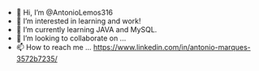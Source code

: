 - 👋 Hi, I’m @AntonioLemos316
- 👀 I’m interested in learning and work!
- 🌱 I’m currently learning JAVA and MySQL.
- 💞️ I’m looking to collaborate on ...
- 📫 How to reach me ... https://www.linkedin.com/in/antonio-marques-3572b7235/

<!---
AntonioLemos316/AntonioLemos316 is a ✨ special ✨ repository because its `README.md` (this file) appears on your GitHub profile.
You can click the Preview link to take a look at your changes.
--->
